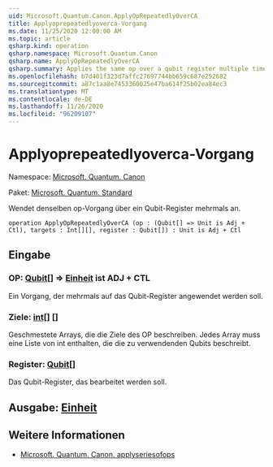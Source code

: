 ```yaml
---
uid: Microsoft.Quantum.Canon.ApplyOpRepeatedlyOverCA
title: Applyoprepeatedlyoverca-Vorgang
ms.date: 11/25/2020 12:00:00 AM
ms.topic: article
qsharp.kind: operation
qsharp.namespace: Microsoft.Quantum.Canon
qsharp.name: ApplyOpRepeatedlyOverCA
qsharp.summary: Applies the same op over a qubit register multiple times.
ms.openlocfilehash: b7d401f323d7affc27697744bb659c687e252682
ms.sourcegitcommit: a87c1aa8e7453360025e47ba614f25b02ea84ec3
ms.translationtype: MT
ms.contentlocale: de-DE
ms.lasthandoff: 11/26/2020
ms.locfileid: "96209107"
---
```

# <a name="applyoprepeatedlyoverca-operation"></a>Applyoprepeatedlyoverca-Vorgang

Namespace: [Microsoft. Quantum. Canon](xref:Microsoft.Quantum.Canon)

Paket: [Microsoft. Quantum. Standard](https://nuget.org/packages/Microsoft.Quantum.Standard)


Wendet denselben op-Vorgang über ein Qubit-Register mehrmals an.

```qsharp
operation ApplyOpRepeatedlyOverCA (op : (Qubit[] => Unit is Adj + Ctl), targets : Int[][], register : Qubit[]) : Unit is Adj + Ctl
```


## <a name="input"></a>Eingabe

### <a name="op--qubit--unit--is-adj--ctl"></a>OP: [Qubit](xref:microsoft.quantum.lang-ref.qubit)[] => [Einheit](xref:microsoft.quantum.lang-ref.unit)  ist ADJ + CTL

Ein Vorgang, der mehrmals auf das Qubit-Register angewendet werden soll.


### <a name="targets--int"></a>Ziele: [int](xref:microsoft.quantum.lang-ref.int)[] []

Geschmestete Arrays, die die Ziele des OP beschreiben. Jedes Array muss eine Liste von int enthalten, die die zu verwendenden Qubits beschreibt.


### <a name="register--qubit"></a>Register: [Qubit](xref:microsoft.quantum.lang-ref.qubit)[]

Das Qubit-Register, das bearbeitet werden soll.



## <a name="output--unit"></a>Ausgabe: [Einheit](xref:microsoft.quantum.lang-ref.unit)



## <a name="see-also"></a>Weitere Informationen

- [Microsoft. Quantum. Canon. applyseriesofops](xref:Microsoft.Quantum.Canon.ApplySeriesOfOps)